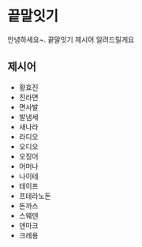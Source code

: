 # 끝말잇기
안녕하세요~. 끝말잇기 제시어 알려드릴게요

## 제시어
- 황효진
- 진라면
- 면사발
- 발냄세
- 새나라
- 라디오
- 오디오
- 오징어
- 어머나
- 나이테
- 테이프
- 프테라노돈
- 돈까스
- 스웨덴
- 덴마크
- 크레용